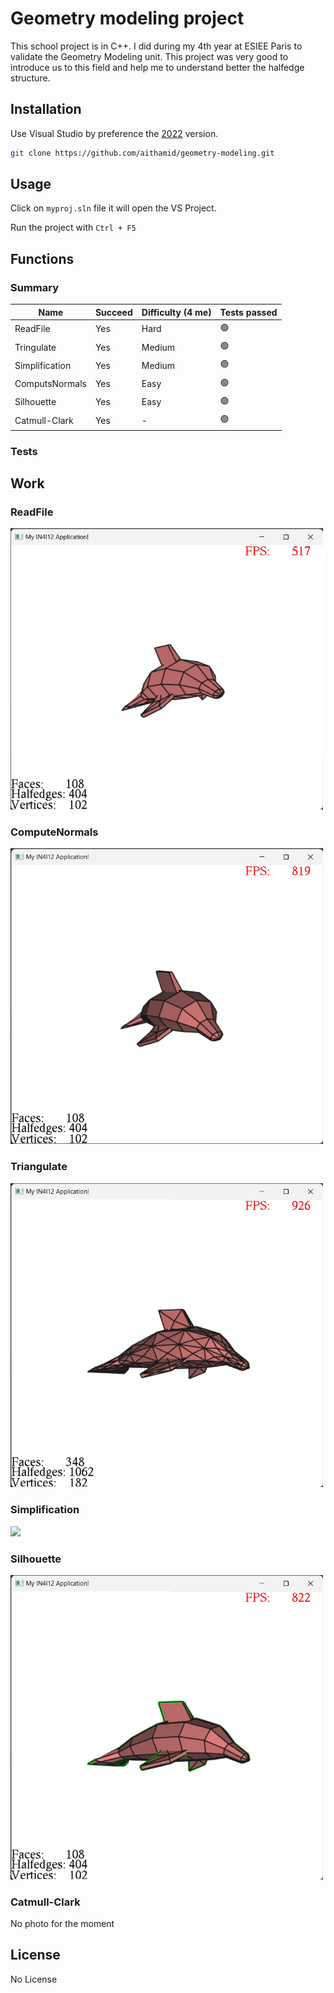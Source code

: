 # Geometry modeling project

This school project is in C++. I did during my 4th year at ESIEE Paris to validate the Geometry Modeling unit. This project was very good to introduce us to this field and help me to understand better the halfedge structure.

## Installation

Use Visual Studio by preference the [2022](https://visualstudio.microsoft.com/fr/thank-you-downloading-visual-studio/?sku=Professional&channel=Release&version=VS2022&source=VSLandingPage&cid=2030&passive=false) version.

```bash
git clone https://github.com/aithamid/geometry-modeling.git
```

## Usage

Click on `myproj.sln` file it will open the VS Project. 

Run the project with `Ctrl + F5`

## Functions

### Summary

| Name  |  Succeed | Difficulty (4 me) | Tests passed |
|---|---|---|---|
| ReadFile |  Yes       | Hard      |:green_circle:|
| Tringulate  | Yes     |  Medium   |:green_circle:|
| Simplification | Yes  |  Medium   |:green_circle:|
| ComputsNormals | Yes  |  Easy     |:green_circle:|
| Silhouette | Yes      |  Easy     |:green_circle:|
| Catmull-Clark | Yes   |  -        |:green_circle:|

### Tests

## Work

### ReadFile

<img src="images/ReadFile.png" width="500">

### ComputeNormals
<img src="images/ComputeNormals.png" width="500">

### Triangulate

<img src="images/Triangulate.png" width="500">

### Simplification

<img src="images/Simplification.png" width="500">

### Silhouette

<img src="images/Silhouette.png" width="500">

### Catmull-Clark

No photo for the moment




## License

No License